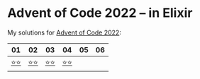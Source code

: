 # Advent of Code 2022 – in Elixir

My solutions for [Advent of Code 2022](https://adventofcode.com/2022):

| 01                   | 02                   | 03                       | 04                   | 05  | 06  |
| -------------------- | -------------------- | ------------------------ | -------------------- | --- | --- |
| [⭐⭐](lib/day01.ex) | [⭐⭐](lib/day02.ex) | [⭐⭐](lib/day03.livemd) | [⭐⭐](lib/day04.ex) |     |     |
